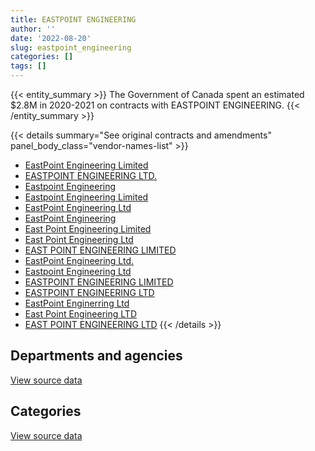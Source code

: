 ```yaml
---
title: EASTPOINT ENGINEERING
author: ''
date: '2022-08-20'
slug: eastpoint_engineering
categories: []
tags: []
---
```


<script src="/rmarkdown-libs/htmlwidgets/htmlwidgets.js"></script>
<link href="/rmarkdown-libs/datatables-css/datatables-crosstalk.css" rel="stylesheet" />
<script src="/rmarkdown-libs/datatables-binding/datatables.js"></script>
<script src="/rmarkdown-libs/jquery/jquery-3.6.0.min.js"></script>
<link href="/rmarkdown-libs/dt-core-bootstrap/css/dataTables.bootstrap.min.css" rel="stylesheet" />
<link href="/rmarkdown-libs/dt-core-bootstrap/css/dataTables.bootstrap.extra.css" rel="stylesheet" />
<script src="/rmarkdown-libs/dt-core-bootstrap/js/jquery.dataTables.min.js"></script>
<script src="/rmarkdown-libs/dt-core-bootstrap/js/dataTables.bootstrap.min.js"></script>
<link href="/rmarkdown-libs/crosstalk/css/crosstalk.min.css" rel="stylesheet" />
<script src="/rmarkdown-libs/crosstalk/js/crosstalk.min.js"></script>
<script src="/rmarkdown-libs/htmlwidgets/htmlwidgets.js"></script>
<link href="/rmarkdown-libs/datatables-css/datatables-crosstalk.css" rel="stylesheet" />
<script src="/rmarkdown-libs/datatables-binding/datatables.js"></script>
<script src="/rmarkdown-libs/jquery/jquery-3.6.0.min.js"></script>
<link href="/rmarkdown-libs/dt-core-bootstrap/css/dataTables.bootstrap.min.css" rel="stylesheet" />
<link href="/rmarkdown-libs/dt-core-bootstrap/css/dataTables.bootstrap.extra.css" rel="stylesheet" />
<script src="/rmarkdown-libs/dt-core-bootstrap/js/jquery.dataTables.min.js"></script>
<script src="/rmarkdown-libs/dt-core-bootstrap/js/dataTables.bootstrap.min.js"></script>
<link href="/rmarkdown-libs/crosstalk/css/crosstalk.min.css" rel="stylesheet" />
<script src="/rmarkdown-libs/crosstalk/js/crosstalk.min.js"></script>

{{< entity_summary >}}
The Government of Canada spent an estimated \$2.8M in 2020-2021 on contracts with EASTPOINT ENGINEERING.
{{< /entity_summary >}}

{{< details summary="See original contracts and amendments" panel_body_class="vendor-names-list" >}}
- [EastPoint Engineering Limited](https://search.open.canada.ca/en/ct/?sort=contract_value_f%20desc&page=1&search_text=%22EastPoint%20Engineering%20Limited%22)
- [EASTPOINT ENGINEERING LTD.](https://search.open.canada.ca/en/ct/?sort=contract_value_f%20desc&page=1&search_text=%22EASTPOINT%20ENGINEERING%20LTD.%22)
- [Eastpoint Engineering](https://search.open.canada.ca/en/ct/?sort=contract_value_f%20desc&page=1&search_text=%22Eastpoint%20Engineering%22)
- [Eastpoint Engineering Limited](https://search.open.canada.ca/en/ct/?sort=contract_value_f%20desc&page=1&search_text=%22Eastpoint%20Engineering%20Limited%22)
- [EastPoint Engineering Ltd](https://search.open.canada.ca/en/ct/?sort=contract_value_f%20desc&page=1&search_text=%22EastPoint%20Engineering%20Ltd%22)
- [EastPoint Engineering](https://search.open.canada.ca/en/ct/?sort=contract_value_f%20desc&page=1&search_text=%22EastPoint%20Engineering%22)
- [East Point Engineering Limited](https://search.open.canada.ca/en/ct/?sort=contract_value_f%20desc&page=1&search_text=%22East%20Point%20Engineering%20Limited%22)
- [East Point Engineering Ltd](https://search.open.canada.ca/en/ct/?sort=contract_value_f%20desc&page=1&search_text=%22East%20Point%20Engineering%20Ltd%22)
- [EAST POINT ENGINEERING LIMITED](https://search.open.canada.ca/en/ct/?sort=contract_value_f%20desc&page=1&search_text=%22EAST%20POINT%20ENGINEERING%20LIMITED%22)
- [EastPoint Engineering Ltd.](https://search.open.canada.ca/en/ct/?sort=contract_value_f%20desc&page=1&search_text=%22EastPoint%20Engineering%20Ltd.%22)
- [Eastpoint Engineering Ltd](https://search.open.canada.ca/en/ct/?sort=contract_value_f%20desc&page=1&search_text=%22Eastpoint%20Engineering%20Ltd%22)
- [EASTPOINT ENGINEERING LIMITED](https://search.open.canada.ca/en/ct/?sort=contract_value_f%20desc&page=1&search_text=%22EASTPOINT%20ENGINEERING%20LIMITED%22)
- [EASTPOINT ENGINEERING LTD](https://search.open.canada.ca/en/ct/?sort=contract_value_f%20desc&page=1&search_text=%22EASTPOINT%20ENGINEERING%20LTD%22)
- [EastPoint Enginerring Ltd](https://search.open.canada.ca/en/ct/?sort=contract_value_f%20desc&page=1&search_text=%22EastPoint%20Enginerring%20Ltd%22)
- [East Point Engineering LTD](https://search.open.canada.ca/en/ct/?sort=contract_value_f%20desc&page=1&search_text=%22East%20Point%20Engineering%20LTD%22)
- [EAST POINT ENGINEERING LTD](https://search.open.canada.ca/en/ct/?sort=contract_value_f%20desc&page=1&search_text=%22EAST%20POINT%20ENGINEERING%20LTD%22)
{{< /details >}}

## Departments and agencies

<div id="htmlwidget-1" style="width:100%;height:auto;" class="datatables html-widget"></div>
<script type="application/json" data-for="htmlwidget-1">{"x":{"style":"bootstrap","filter":"none","vertical":false,"data":[["<a href=\"/departments/dnd-mdn/\">National Defence<\/a>","<a href=\"/departments/pc/\">Parks Canada<\/a>","<a href=\"/departments/pwgsc-tpsgc/\">Public Services and Procurement Canada<\/a>"],[513528.11,null,201950.74],[1468711.04,null,158388.85],[3940787.02,57531.52,105149.85],[2382950.99,291672.74,156790.57]],"container":"<table class=\"table table-striped table-hover row-border order-column display\">\n  <thead>\n    <tr>\n      <th>Department<\/th>\n      <th>2017-2018<\/th>\n      <th>2018-2019<\/th>\n      <th>2019-2020<\/th>\n      <th>2020-2021<\/th>\n    <\/tr>\n  <\/thead>\n<\/table>","options":{"order":[[4,"desc"]],"pageLength":10,"autoWidth":true,"columnDefs":[{"targets":1,"render":"function(data, type, row, meta) {\n    return type !== 'display' ? data : DTWidget.formatCurrency(data, \"$\", 2, 3, \",\", \".\", true, null);\n  }"},{"targets":2,"render":"function(data, type, row, meta) {\n    return type !== 'display' ? data : DTWidget.formatCurrency(data, \"$\", 2, 3, \",\", \".\", true, null);\n  }"},{"targets":3,"render":"function(data, type, row, meta) {\n    return type !== 'display' ? data : DTWidget.formatCurrency(data, \"$\", 2, 3, \",\", \".\", true, null);\n  }"},{"targets":4,"render":"function(data, type, row, meta) {\n    return type !== 'display' ? data : DTWidget.formatCurrency(data, \"$\", 2, 3, \",\", \".\", true, null);\n  }"},{"width":"16%","targets":[1,2,3,4]},{"className":"dt-right","targets":[1,2,3,4]}],"orderClasses":false}},"evals":["options.columnDefs.0.render","options.columnDefs.1.render","options.columnDefs.2.render","options.columnDefs.3.render"],"jsHooks":[]}</script>
<p class="text-right">
<a href="https://github.com/GoC-Spending/contracts-data/tree/main/data/out/vendors/eastpoint_engineering/summary_by_fiscal_year_by_department.csv" class="source-data-link btn btn-link">View source data</a>
</p>

## Categories

<div id="htmlwidget-2" style="width:100%;height:auto;" class="datatables html-widget"></div>
<script type="application/json" data-for="htmlwidget-2">{"x":{"style":"bootstrap","filter":"none","vertical":false,"data":[["<a href=\"/categories/1_facilities_and_construction/\">Facilities and construction<\/a>","<a href=\"/categories/2_professional_services/\">Professional services<\/a>","<a href=\"/categories/6_industrial_products_and_services/\">Industrial products and services<\/a>"],[667551,1927.85,46000],[1499802.45,127297.44,null],[2905122.03,1198346.36,null],[2423436.35,407977.94,null]],"container":"<table class=\"table table-striped table-hover row-border order-column display\">\n  <thead>\n    <tr>\n      <th>Category<\/th>\n      <th>2017-2018<\/th>\n      <th>2018-2019<\/th>\n      <th>2019-2020<\/th>\n      <th>2020-2021<\/th>\n    <\/tr>\n  <\/thead>\n<\/table>","options":{"order":[[4,"desc"]],"dom":"t","pageLength":30,"autoWidth":true,"columnDefs":[{"targets":1,"render":"function(data, type, row, meta) {\n    return type !== 'display' ? data : DTWidget.formatCurrency(data, \"$\", 2, 3, \",\", \".\", true, null);\n  }"},{"targets":2,"render":"function(data, type, row, meta) {\n    return type !== 'display' ? data : DTWidget.formatCurrency(data, \"$\", 2, 3, \",\", \".\", true, null);\n  }"},{"targets":3,"render":"function(data, type, row, meta) {\n    return type !== 'display' ? data : DTWidget.formatCurrency(data, \"$\", 2, 3, \",\", \".\", true, null);\n  }"},{"targets":4,"render":"function(data, type, row, meta) {\n    return type !== 'display' ? data : DTWidget.formatCurrency(data, \"$\", 2, 3, \",\", \".\", true, null);\n  }"},{"width":"16%","targets":[1,2,3,4]},{"className":"dt-right","targets":[1,2,3,4]}],"orderClasses":false,"lengthMenu":[10,25,30,50,100]}},"evals":["options.columnDefs.0.render","options.columnDefs.1.render","options.columnDefs.2.render","options.columnDefs.3.render"],"jsHooks":[]}</script>
<p class="text-right">
<a href="https://github.com/GoC-Spending/contracts-data/tree/main/data/out/vendors/eastpoint_engineering/summary_by_fiscal_year_by_category.csv" class="source-data-link btn btn-link">View source data</a>
</p>

